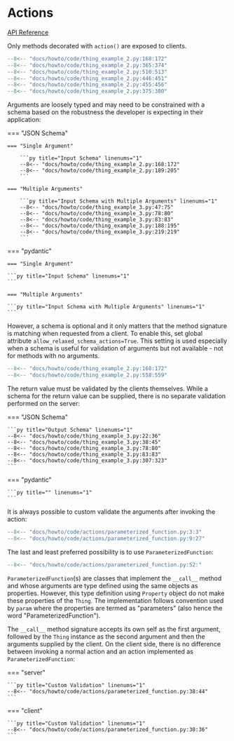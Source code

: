 # Actions

[API Reference](../../api-reference/action/index.md)

Only methods decorated with `action()` are exposed to clients.

```py title="Actions" linenums="1"
--8<-- "docs/howto/code/thing_example_2.py:168:172"
--8<-- "docs/howto/code/thing_example_2.py:365:374"
--8<-- "docs/howto/code/thing_example_2.py:510:513"
--8<-- "docs/howto/code/thing_example_2.py:446:451"
--8<-- "docs/howto/code/thing_example_2.py:455:456"
--8<-- "docs/howto/code/thing_example_2.py:375:380"
```

Arguments are loosely typed and may need to be constrained with a schema based
on the robustness the developer is expecting in their application:

<a id="actions-argument-schema"></a>
=== "JSON Schema"

    === "Single Argument"

        ```py title="Input Schema" linenums="1"
        --8<-- "docs/howto/code/thing_example_2.py:168:172"
        --8<-- "docs/howto/code/thing_example_2.py:189:205"
        ```

    === "Multiple Arguments"

        ```py title="Input Schema with Multiple Arguments" linenums="1"
        --8<-- "docs/howto/code/thing_example_3.py:47:75"
        --8<-- "docs/howto/code/thing_example_3.py:78:80"
        --8<-- "docs/howto/code/thing_example_3.py:83:83"
        --8<-- "docs/howto/code/thing_example_3.py:188:195"
        --8<-- "docs/howto/code/thing_example_3.py:219:219"
        ```

=== "pydantic"

    === "Single Argument"

    ```py title="Input Schema" linenums="1"
    ```

    === "Multiple Arguments"

    ```py title="Input Schema with Multiple Arguments" linenums="1"
    ```

However, a schema is optional and it only matters that
the method signature is matching when requested from a client. To enable this, set global attribute `allow_relaxed_schema_actions=True`. This setting is used especially when a schema is useful for validation of arguments but not available - not for methods with no arguments.

```py title="Relaxed or Unavailable Schema for Actions" linenums="1"
--8<-- "docs/howto/code/thing_example_2.py:168:172"
--8<-- "docs/howto/code/thing_example_2.py:558:559"
```

The return value must be validated by the clients themselves. While a schema for the return value can be supplied, there is no separate validation performed on the server:

=== "JSON Schema"

    ```py title="Output Schema" linenums="1"
    --8<-- "docs/howto/code/thing_example_3.py:22:36"
    --8<-- "docs/howto/code/thing_example_3.py:38:45"
    --8<-- "docs/howto/code/thing_example_3.py:78:80"
    --8<-- "docs/howto/code/thing_example_3.py:83:83"
    --8<-- "docs/howto/code/thing_example_3.py:307:323"
    ```

=== "pydantic"

    ```py title="" linenums="1"
    ```

It is always possible to custom validate the arguments after invoking the action:

```py title="Custom Validation" linenums="1"
--8<-- "docs/howto/code/actions/parameterized_function.py:3:3"
--8<-- "docs/howto/code/actions/parameterized_function.py:9:27"
```

The last and least preferred possibility is to use `ParameterizedFunction`:

```py title="Parameterized Function" linenums="1"
--8<-- "docs/howto/code/actions/parameterized_function.py:52:"
```

`ParameterizedFunction`(s) are classes that implement the `__call__` method and whose arguments are type defined using the same objects as properties. However, this type definition using `Property` object do not make these properties of the `Thing`. The implementation follows convention used by `param` where the
properties are termed as "parameters" (also hence the word "ParameterizedFunction").

The `__call__` method signature accepts its own self as the first argument,
followed by the `Thing` instance as the second argument and then the arguments supplied by the client. On the
client side, there is no difference between invoking a normal action and an action implemented as
`ParameterizedFunction`:

=== "server"

    ```py title="Custom Validation" linenums="1"
    --8<-- "docs/howto/code/actions/parameterized_function.py:38:44"
    ```

=== "client"

    ```py title="Custom Validation" linenums="1"
    --8<-- "docs/howto/code/actions/parameterized_function.py:30:36"
    ```
